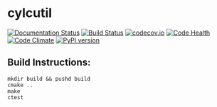 # cylcutil

[![Documentation Status](https://readthedocs.org/projects/cylcutil/badge/?version=latest)](https://readthedocs.org/projects/cylcutil/?badge=latest)
[![Build Status](https://travis-ci.org/ScottWales/cylcutil.svg?branch=master)](https://travis-ci.org/ScottWales/cylcutil)
[![codecov.io](http://codecov.io/github/ScottWales/cylcutil/coverage.svg?branch=master)](http://codecov.io/github/ScottWales/cylcutil?branch=master)
[![Code Health](https://landscape.io/github/ScottWales/cylcutil/master/landscape.svg?style=flat)](https://landscape.io/github/ScottWales/cylcutil/master)
[![Code Climate](https://codeclimate.com/github/ScottWales/cylcutil/badges/gpa.svg)](https://codeclimate.com/github/ScottWales/cylcutil)
[![PyPI version](https://badge.fury.io/py/cylcutil.svg)](https://pypi.python.org/pypi/cylcutil)

Build Instructions:
-------------------

    mkdir build && pushd build
    cmake ..
    make
    ctest
